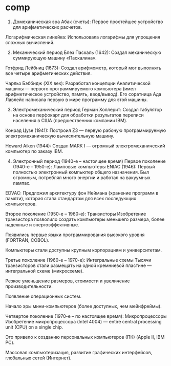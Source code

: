 # comp

1. Домеханическая эра 
Абак (счеты): Первое простейшее устройство для арифметических расчетов.

Логарифмическая линейка: Использовала логарифмы для упрощения сложных вычислений.

2. Механический период 
Блез Паскаль (1642): Создал механическую суммирующую машину «Паскалина».

Готфрид Лейбниц (1673): Создал арифмометр, который мог выполнять все четыре арифметических действия.

Чарльз Бэббидж (XIX век): Разработал концепции Аналитической машины — первого программируемого компьютера (имел арифметическое устройство, память, ввод/вывод). Его соратница Ада Лавлейс написала первую в мире программу для этой машины.

3. Электромеханический период 
Герман Холлерит: Создал табулятор на основе перфокарт для обработки результатов переписи населения в США (предшественник компании IBM).

Конрад Цузе (1941): Построил Z3 — первую рабочую программируемую электромеханическую вычислительную машину.

Howard Aiken (1944): Создал MARK I — огромный электромеханический компьютер по заказу IBM.

4. Электронный период (1940-е – настоящее время)
Первое поколение (1940-е – 1950-е): Ламповые компьютеры
ENIAC (1946): Первый полностью электронный компьютер общего назначения. Был огромным, потреблял много энергии и работал на вакуумных лампах.

EDVAC: Предложил архитектуру фон Неймана (хранение программ в памяти), которая стала стандартом для всех последующих компьютеров.

Второе поколение (1950-е – 1960-е): Транзисторы
Изобретение транзистора позволило создать компьютеры меньшего размера, более надежные и энергоэффективные.

Появились первые языки программирования высокого уровня (FORTRAN, COBOL).

Компьютеры стали доступны крупным корпорациям и университетам.

Третье поколение (1960-е – 1970-е): Интегральные схемы
Тысячи транзисторов стали размещать на одной кремниевой пластине — интегральной схеме (микросхеме).

Резкое уменьшение размеров, стоимости и увеличение производительности.

Появление операционных систем.

Начало эры мини-компьютеров (более доступных, чем мейнфреймы).

Четвертое поколение (1970-е – по настоящее время): Микропроцессоры
Изобретение микропроцессора (Intel 4004) — entire central processing unit (CPU) on a single chip.

Это привело к созданию персональных компьютеров (ПК) (Apple II, IBM PC).

Массовая компьютеризация, развитие графических интерфейсов, глобальных сетей (Интернет).
